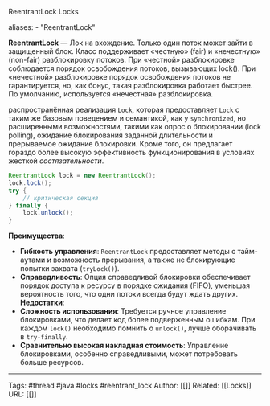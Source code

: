 ReentrantLock Locks

aliases: 
	- "ReentrantLock"

**ReentrantLock** — Лок на вхождение. Только один поток может зайти в защищенный блок. Класс поддерживает «честную» (fair) и «нечестную» (non-fair) разблокировку потоков. При «честной» разблокировке соблюдается порядок освобождения потоков, вызывающих lock(). При «нечестной» разблокировке порядок освобождения потоков не гарантируется, но, как бонус, такая разблокировка работает быстрее. По умолчанию, используется «нечестная» разблокировка.

распространённая реализация `Lock`, которая предоставляет `Lock` с таким же базовым поведением и семантикой, как у `synchronized`, но расширенными возможностями, такими как опрос о блокировании (lock polling), ожидание блокирования заданной длительности и прерываемое ожидание блокировки. Кроме того, он предлагает гораздо более высокую эффективность функционирования в условиях жесткой _состязательности_.
```java
ReentrantLock lock = new ReentrantLock();
lock.lock();
try {
	// критическая секция
} finally {
	lock.unlock();
}
```
**Преимущества**:
- **Гибкость управления**: `ReentrantLock` предоставляет методы с тайм-аутами и возможность прерывания, а также не блокирующие попытки захвата (`tryLock()`).
- **Справедливость**: Опция справедливой блокировки обеспечивает порядок доступа к ресурсу в порядке ожидания (FIFO), уменьшая вероятность того, что одни потоки всегда будут ждать других.
**Недостатки**:
- **Сложность использования**: Требуется ручное управление блокировками, что делает код более подверженным ошибкам. При каждом `lock()` необходимо помнить о `unlock()`, лучше оборачивать в `try-finally`.
- **Сравнительно высокая накладная стоимость**: Управление блокировками, особенно справедливыми, может потребовать больше ресурсов.

---
Tags: #thread #java #locks #reentrant_lock
Author: [[]]
Related: [[Locks]]
URL: [[]]